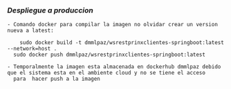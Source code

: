 


### *Despliegue a produccion*

    - Comando docker para compilar la imagen no olvidar crear un version nueva a latest:
      
        sudo docker build -t dmmlpaz/wsrestprinxclientes-springboot:latest --network=host . 
      sudo docker push dmmlpaz/wsrestprinxclientes-springboot:latest

    - Temporalmente la imagen esta almacenada en dockerhub dmmlpaz debido que el sistema esta en el ambiente cloud y no se tiene el acceso   
      para  hacer push a la imagen